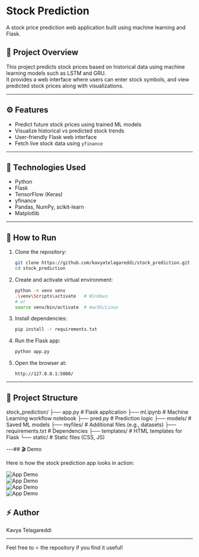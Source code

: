 
# Stock Prediction

A stock price prediction web application built using machine learning and Flask.

## 🚀 Project Overview

This project predicts stock prices based on historical data using machine learning models such as LSTM and GRU.  
It provides a web interface where users can enter stock symbols, and view predicted stock prices along with visualizations.

---

## ⚙️ Features

- Predict future stock prices using trained ML models
- Visualize historical vs predicted stock trends
- User-friendly Flask web interface
- Fetch live stock data using `yfinance`

---

## 🧱 Technologies Used

- Python
- Flask
- TensorFlow (Keras)
- yfinance
- Pandas, NumPy, scikit-learn
- Matplotlib

---

## 🚀 How to Run

1. Clone the repository:
    ```bash
    git clone https://github.com/kavyatelagareddi/stock_prediction.git
    cd stock_prediction
    ```

2. Create and activate virtual environment:
    ```bash
    python -m venv venv
    .\venv\Scripts\activate   # Windows
    # or
    source venv/bin/activate  # macOS/Linux
    ```

3. Install dependencies:
    ```bash
    pip install -r requirements.txt
    ```

4. Run the Flask app:
    ```bash
    python app.py
    ```

5. Open the browser at:
    ```
    http://127.0.0.1:5000/
    ```

---

## 📁 Project Structure

stock_prediction/
├── app.py # Flask application
├── ml.ipynb # Machine Learning workflow notebook
├── pred.py # Prediction logic
├── models/ # Saved ML models
├── myfiles/ # Additional files (e.g., datasets)
├── requirements.txt # Dependencies
├── templates/ # HTML templates for Flask
└── static/ # Static files (CSS, JS)


---## 🎬 Demo

Here is how the stock prediction app looks in action:

![App Demo](https://github.com/kavyatelagareddi/stock_prediction/raw/main/assets/demo_ss.png)  
![App Demo](https://github.com/kavyatelagareddi/stock_prediction/raw/main/assets/demo2.png)  
![App Demo](https://github.com/kavyatelagareddi/stock_prediction/raw/main/assets/demo3.png)  
![App Demo](https://github.com/kavyatelagareddi/stock_prediction/raw/main/assets/demo4.png)


## ⚡ Author

Kavya Telagareddi

---

Feel free to ⭐ the repository if you find it useful!
